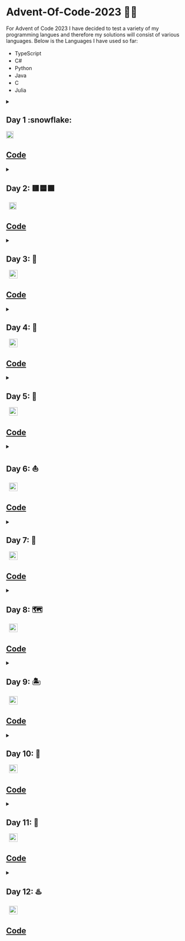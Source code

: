 # Advent-Of-Code-2023 :santa::christmas_tree:
For Advent of Code 2023 I have decided to test a variety of my programming langues and therefore my solutions will consist of various languages. Below is the Languages I have used so far:
- TypeScript <img width="17" height="17" src="https://cdn.jsdelivr.net/gh/devicons/devicon/icons/typescript/typescript-original.svg" />
- C# <img width="17" height="17" src="https://cdn.jsdelivr.net/gh/devicons/devicon/icons/csharp/csharp-original.svg" />
- Python <img width="17" height="17" src="https://cdn.jsdelivr.net/gh/devicons/devicon/icons/python/python-original.svg" />
- Java <img width="17" height="17" src="https://cdn.jsdelivr.net/gh/devicons/devicon/icons/java/java-original.svg" />
- C <img width="17" height="17" src="https://cdn.jsdelivr.net/gh/devicons/devicon/icons/c/c-original.svg" />
- Julia <img width="17" height="17" src="https://cdn.jsdelivr.net/gh/devicons/devicon/icons/julia/julia-original.svg" />
<details closed >
  <summary>
    <h2>Day 1 :snowflake:</h2>
    <img width="20" height="20" src="https://cdn.jsdelivr.net/gh/devicons/devicon/icons/typescript/typescript-original.svg" />&nbsp;
    <h2><a href="https://github.com/Hollerina/Advent-Of-Code-2023/blob/658c449d9fbf7ea7c3e84fadd49ecf9703801fa5/day1/day1.ts">Code</a></h2>
  </summary>
<ul>
  <li>
    <b>Part 1:</b><br/>
    <b>&emsp;Input:</b><br/>
    <span>&emsp;&emsp;&emsp;List of strings containing numbers and characters. </span><br/>
    <b>&emsp;Task:</b><br/>
    <span>&emsp;&emsp;&emsp;For each element in the strings list find the first and last number to combine them to make a new number.</span><br/>
    <span>&emsp;&emsp;&emsp;Such as "wed3hgpt5" would form "35". Add all these values up to get output.</span><br/>
    <b>&emsp;Output:</b><br/>
    <span>&emsp;&emsp;&emsp;The summation of all the strings values.</span><br/>
    <b>&emsp;Soloution Overview:</b><br/>
    <span>&emsp;&emsp;&emsp;For each string in the list loop through each index and check if current index can be converted to number.</span><br/>
    <span>&emsp;&emsp;&emsp;Continue until the first and last numbers are found in the string. When found create new number and add to a running total.</span>
  </li>
  <li>
    <b>Part 2:</b><br/>
    <b>&emsp;Input:</b><br/>
    <span>&emsp;&emsp;&emsp;List of strings containing numbers and characters. </span><br/>
    <b>&emsp;Task:</b><br/>
    <span>&emsp;&emsp;&emsp;For each element in the strings list find the first and last number to combine them to make a new number.</span><br/>
    <span>&emsp;&emsp;&emsp;Where numbers may be represented in their numerical format or string format (7, "seven").</span><br/>
    <span>&emsp;&emsp;&emsp;Such as "twone4" would form "24". Add all these values up to get output.</span><br/>
    <b>&emsp;Output:</b><br/>
    <span>&emsp;&emsp;&emsp;The summation of all the strings values.</span><br/>
    <b>&emsp;Soloution Overview:</b><br/>
    <span>&emsp;&emsp;&emsp;For each string in the list loop through each index and check if current index can be converted to number.</span><br/>
    <span>&emsp;&emsp;&emsp;If it can't be converted then check if the current index character is same as any of the starting characters of the words for numbers.</span></br>
    <span>&emsp;&emsp;&emsp;If it matches any loop through each possibility for that character comparing each to the original string.</span></br>
    <span>&emsp;&emsp;&emsp;If a match is found then use the conversion hashmap to create the new number to be used in the summation.</span></br>
    <span>&emsp;&emsp;&emsp;Continue until the first and last numbers are found in the string. When found create new number and add to a running total.</span>
  </li>
</ul>
</details>
<details closed>
  <summary>
    <h2>Day 2: 🟥🟦🟩</h2>&nbsp;
    <img width="20" height="20" src="https://cdn.jsdelivr.net/gh/devicons/devicon/icons/typescript/typescript-original.svg" />&nbsp;
    <h2><a href="https://github.com/Hollerina/Advent-Of-Code-2023/blob/658c449d9fbf7ea7c3e84fadd49ecf9703801fa5/day2/day2.ts">Code</a></h2>
  </summary>
  <ul>
    <li>
      <b>Part 1:</b><br/>
      <b>&emsp;Input:</b><br/>
      <span>&emsp;&emsp;&emsp;List of games which include the sets played within each game.</span><br/>
      <b>&emsp;Task:</b><br/>
      <span>&emsp;&emsp;&emsp;See if the games can be played with only allowing 12 red, 13 green and 14 blue cubes.</span><br/>
      <span>&emsp;&emsp;&emsp;Add up all the game IDs of the games that are possible.</span><br/>
      <b>&emsp;Output;</b></br>
      <span>&emsp;&emsp;&emsp;Summation of game IDs</span><br/>
      <b>&emsp;Solution Overview:</b></br>
      <span>&emsp;&emsp;&emsp;For each different game split the input up into the different sets given.</span><br/>
      <span>&emsp;&emsp;&emsp;For each element in the set find the maximum number it can be for that colour and compare to the value.</span><br/>
      <span>&emsp;&emsp;&emsp;If it is smaller than the value it can be then can add to count to show this set is valid.</span><br/>
      <span>&emsp;&emsp;&emsp;Check after each game loop through if all sets are valid. If they are add to the running total</span><br/>
    </li>
    <li>
      <b>Part 2:</b><br/>
      <b>&emsp;Input:</b><br/>
      <span>&emsp;&emsp;&emsp;List of games which include the sets played within each game.</span><br/>
      <b>&emsp;Task:</b><br/>
      <span>&emsp;&emsp;&emsp;Find the minimum number of cubes needed for each colour for the game to be played.</span><br/>
      <span>&emsp;&emsp;&emsp;Then multiply the 3 values together and add that value to the running sum.</span><br/>
      <b>&emsp;Output:</b><br/>
      <span>&emsp;&emsp;&emsp;The summation of the multiplication of each set.</span><br/>
      <b>&emsp;Solution Overview:</b><br/>
      <span>&emsp;&emsp;&emsp;For each game, the min of each set is found by comparing each value to a hashmap containing the min values.</span><br/>
      <span>&emsp;&emsp;&emsp;Once the minimum for each value is found calculate the multiplication and add to the running total.</span><br/>
    </li>
  </ul>
</details>
<details closed>
  <summary>
    <h2>Day 3: 🚠</h2>&nbsp;
    <img width="23" height="23" src="https://cdn.jsdelivr.net/gh/devicons/devicon/icons/csharp/csharp-original.svg" />&nbsp;
    <h2><a href="https://github.com/Hollerina/Advent-Of-Code-2023/tree/7101f646e9f85b5e4bc7c74ad995cb89692e93bf/day3">Code</a></h2>
  </summary>
  <ul>
    <li>
      <b>Part 1:</b></br>
      <b>&emsp;Input:</b><br/>
      <span>&emsp;&emsp;&emsp;List of strings where each one contains either special characters/dots/numbers.</span><br/>
      <b>&emsp;Task:</b><br/>
      <span>&emsp;&emsp;&emsp;Add all the values together that are adjacent (diagonally, up/down, left/right) to special characters.</span><br/>
      <b>&emsp;Output:</b><br/>
      <span>&emsp;&emsp;&emsp;Summation of all adjacent numbers to symbols.</span><br/>
      <b>&emsp;Solution Overview:</b></br>
      <span>&emsp;&emsp;&emsp;To find the numbers needed to be added. The program finds positions of all special chars.</span><br/>
      <span>&emsp;&emsp;&emsp;Once they have all been found, each of the eight positions around it are checked.</span><br/>
      <span>&emsp;&emsp;&emsp;If a number is present in the positions around, the find number function is called.</span><br/>
      <span>&emsp;&emsp;&emsp;Once the number has been found it is added to the total.</span><br/>
      <b>Part 2:</b></br>
      <b>&emsp;Input:</b><br/>
      <span>&emsp;&emsp;&emsp;List of strings where each one contains either special characters/dots/numbers.</span><br/>
      <b>&emsp;Task:</b><br/>
      <span>&emsp;&emsp;&emsp;Find the gears which are represented by * and have two values adjacent.</span><br/>
      <span>&emsp;&emsp;&emsp;Using these values multiply them and add to running sum.</span><br/>
      <b>&emsp;Output:</b><br/>
      <span>&emsp;&emsp;&emsp;Summation of all multiplications of the two numbers adjacent to gear.</span><br/>
      <b>&emsp;Solution Overview:</b><br/>
      <span>&emsp;&emsp;&emsp;Using find special char array, find * gears. Then find the numbers around those gears and have a count.</span><br/>
      <span>&emsp;&emsp;&emsp;Count allows us to see if the requirement of two has been met. If it was met then can add it to the sum.</span><br/>
    </li>
  </ul>
</details>
<details closed>
  <summary>
    <h2>Day 4: 🔢</h2>&nbsp;
    <img width="23" height="23" src="https://cdn.jsdelivr.net/gh/devicons/devicon/icons/csharp/csharp-original.svg" />&nbsp;
    <h2><a href="https://github.com/Hollerina/Advent-Of-Code-2023/tree/d65d143efbb8e7562312baef20d040231bfe1b47/day4">Code</a></h2>
  </summary>
  <ul>
    <li>
      <b>Part 1:</b></br>
      <b>&emsp;Input:</b><br/>
      <span>&emsp;&emsp;&emsp;List of strings where each one represents the winning numbers and your numbers.</span><br/>
      <b>&emsp;Task:</b><br/>
      <span>&emsp;&emsp;&emsp;Find numbers you won with and doubling score every time have win on card.</span><br/>
      <b>&emsp;Output:</b><br/>
      <span>&emsp;&emsp;&emsp;Summation of all the winnings.</span><br/>
      <b>&emsp;Solution Overview:</b><br/>
      <span>&emsp;&emsp;&emsp;Split the input of each line into winning numbers and your numbers.</span><br/>
      <span>&emsp;&emsp;&emsp;Using Contains check if your number is in winning number.</span><br/>
      <span>&emsp;&emsp;&emsp;If it is then add 1 if first value otherwise double score.</span><br/>
      <b>Part 2:</b><br/>
      <b>&emsp;Input:</b><br/>
      <span>&emsp;&emsp;&emsp;List of strings where each one represents the winning numbers and your numbers.</span><br/>
      <b>&emsp;Task:</b><br/>
      <span>&emsp;&emsp;&emsp;Find how many scratch cards there was.</span><br/>
      <b>&emsp;Output:</b><br/>
      <span>&emsp;&emsp;&emsp;Summation of number of scratch cards.</span><br/>
      <b>&emsp;Solution Overview:</b></br>
      <span>&emsp;&emsp;&emsp;Find the winning values in the scratch card. </span><br/>
      <span>&emsp;&emsp;&emsp;Build an array which will hold how many of that scratch card you won.</span><br/>
      <span>&emsp;&emsp;&emsp;Add up all the values in the array for each index.</span><br/>
    </li>
  </ul>
</details>
<details closed>
  <summary>
    <h2>Day 5: 🌱</h2>&nbsp;
    <img width="23" height="23" src="https://cdn.jsdelivr.net/gh/devicons/devicon/icons/python/python-original.svg" />&nbsp;
    <h2><a href="https://github.com/Hollerina/Advent-Of-Code/tree/0e44c476329ebfb10974b3ccb89a50627b64f257/day5">Code</a></h2>
  </summary>
  <ul>
    <li>
      <b>Part 1:</b></br>
      <b>&emsp;Input:</b><br/>
      <span>&emsp;&emsp;&emsp;Seeds along with the sets of mappings.</span><br/>
      <b>&emsp;Task:</b><br/>
      <span>&emsp;&emsp;&emsp;Compute the mappings on the set of seeds and find the min value.</span><br/>
      <b>&emsp;Output:</b><br/>
      <span>&emsp;&emsp;&emsp;Min seed plot.</span><br/>
      <b>&emsp;Solution Overview:</b></br>
      <span>&emsp;&emsp;&emsp;Have an array of seeds and an array of map sets.</span><br/>
      <span>&emsp;&emsp;&emsp;For each map set pass seeds and that map set to mappings.</span><br/>
      <span>&emsp;&emsp;&emsp;In mappings for each seed find the corresponding mapping.</span><br/>
      <span>&emsp;&emsp;&emsp;If no mapping is found then return just the orginal number.</span><br/>
      <span>&emsp;&emsp;&emsp;Continue until all mappings are complete.</span><br/>
      <b>Part 2:</b><br/>
      <b>&emsp;Input:</b><br/>
      <span>&emsp;&emsp;&emsp;Seed ranges along with the sets of mappings.</span><br/>
      <b>&emsp;Task:</b><br/>
      <span>&emsp;&emsp;&emsp;Compute the mappings on the set of seeds and find the min value.</span><br/>
      <b>&emsp;Output:</b><br/>
      <span>&emsp;&emsp;&emsp;Min seed plot.</span><br/>
      <b>&emsp;Solution Overview:</b><br/>
      <span>&emsp;&emsp;&emsp;Create an array which will store the start and end point of ranges for the seeds.</span><br/>
      <span>&emsp;&emsp;&emsp;For each mapping type, call mapping_sets which passes through seeds array and map.</span><br/>
      <span>&emsp;&emsp;&emsp;For each seed range find the corresponding mapping.</span><br/>
      <span>&emsp;&emsp;&emsp;If the start and end are both included in mapping range then map the entire set.</span><br/>
      <span>&emsp;&emsp;&emsp;If only start and end are in range, find the mapped range and create a new seed range of unmapped.</span><br/>
      <span>&emsp;&emsp;&emsp;If the mapping range is inside the seed range, map these seeds and create two new seed ranges.</span><br/>
      <span>&emsp;&emsp;&emsp;Repeat until all seed range mappings are complete and then find the minimum.</span><br/>
    </li>
  </ul>
</details>
<details closed>
  <summary>
    <h2>Day 6: ⛵</h2>&nbsp;
    <img width="23" height="23" src="https://cdn.jsdelivr.net/gh/devicons/devicon/icons/python/python-original.svg" />&nbsp;
    <h2><a href="https://github.com/Hollerina/Advent-Of-Code/tree/e863fb5bfbe163f8e9c26d387148ced650d73fc0/day6">Code</a></h2>
  </summary>
  <ul>
    <li>
      <b>Part 1:</b></br>
      <b>&emsp;Input:</b><br/>
      <span>&emsp;&emsp;&emsp;Time and distances for each race.</span><br/>
      <b>&emsp;Task:</b><br/>
      <span>&emsp;&emsp;&emsp;Compute how many different ways the record can be beaten in the time limit.</span><br/>
      <b>&emsp;Output:</b><br/>
      <span>&emsp;&emsp;&emsp;Number of ways to beat record.</span><br/>
      <b>&emsp;Solution Overview:</b></br>
      <span>&emsp;&emsp;&emsp;Split the input into two arrays containing the time and distances.</span><br/>
      <span>&emsp;&emsp;&emsp;For each time compute, using quadratics, all the timings.</span><br/>
      <span>&emsp;&emsp;&emsp;Using reduce calculate how many elements are above the distance for that race.</span><br/>
      <b>Part 2:</b><br/>
      <b>&emsp;Input:</b><br/>
      <span>&emsp;&emsp;&emsp;Time and distances for each race.</span><br/>
      <b>&emsp;Task:</b><br/>
      <span>&emsp;&emsp;&emsp;Compute how many different ways the record can be beaten in the time limit.</span><br/>
      <b>&emsp;Output:</b><br/>
      <span>&emsp;&emsp;&emsp;Number of ways to beat record.</span><br/>
      <b>&emsp;Solution Overview:</b><br/>
      <span>&emsp;&emsp;&emsp;Split intput into distance and time and trim numbers to create one number.</span><br/>
      <span>&emsp;&emsp;&emsp;Call quadratic using that number and then reduce output comparing to distance.</span><br/>
    </li>
  </ul>
</details>
<details closed>
  <summary>
    <h2>Day 7: 🐫</h2>&nbsp;
    <img width="23" height="23" src="https://cdn.jsdelivr.net/gh/devicons/devicon/icons/java/java-original.svg" />&nbsp;
    <h2><a href="https://github.com/Hollerina/Advent-Of-Code/tree/203deac9503479865f52cbe58b3157cdcccdd410/day7">Code</a></h2>
  </summary>
  <ul>
    <li>
      <b>Part 1:</b></br>
      <b>&emsp;Input:</b><br/>
      <span>&emsp;&emsp;&emsp;Poker hands with bets.</span><br/>
      <b>&emsp;Task:</b><br/>
      <span>&emsp;&emsp;&emsp;Compute winnings after ordering the hands.</span><br/>
      <b>&emsp;Output:</b><br/>
      <span>&emsp;&emsp;&emsp;Total winnings.</span><br/>
      <b>&emsp;Solution Overview:</b></br>
      <span>&emsp;&emsp;&emsp;For each hand transform into a set. Then using length determine the hand type.</span><br/>
      <span>&emsp;&emsp;&emsp;Call the sorting function with hand and the array of same type of hands.</span><br/>
      <span>&emsp;&emsp;&emsp;Sort based on highest first digit and if same move to next digit.</span><br/>
      <span>&emsp;&emsp;&emsp;Sumate the winnings and return the final output.</span><br/>
      <b>Part 2:</b><br/>
      <b>&emsp;Input:</b><br/>
      <span>&emsp;&emsp;&emsp;Poker hands with bets.</span><br/>
      <b>&emsp;Task:</b><br/>
      <span>&emsp;&emsp;&emsp;Compute winnings after ordering the hands, with J being a joker (wild card).</span><br/>
      <b>&emsp;Output:</b><br/>
      <span>&emsp;&emsp;&emsp;Total winnings.</span><br/>
      <b>&emsp;Solution Overview:</b><br/>
      <span>&emsp;&emsp;&emsp;Same as before, but this time count how many J occur. Using this determine the hand.</span><br/>
      <span>&emsp;&emsp;&emsp;Call sorting with the new knowledge that J is the worst card in deck.</span><br/>
      <span>&emsp;&emsp;&emsp;Summate the total winnings.</span><br/>
    </li>
  </ul>
</details>
<details closed>
  <summary>
    <h2>Day 8: 🗺️</h2>&nbsp;
    <img width="23" height="23" src="https://cdn.jsdelivr.net/gh/devicons/devicon/icons/java/java-original.svg" />&nbsp;
    <h2><a href="https://github.com/Hollerina/Advent-Of-Code/tree/52f3236de71d5a29ca678e156bbacc23870c2516/day8">Code</a></h2>
  </summary>
  <ul>
    <li>
      <b>Part 1:</b></br>
      <b>&emsp;Input:</b><br/>
      <span>&emsp;&emsp;&emsp;Directions and nodes.</span><br/>
      <b>&emsp;Task:</b><br/>
      <span>&emsp;&emsp;&emsp;Calculate the paths using the directions by starting at AAA and ending at ZZZ.</span><br/>
      <b>&emsp;Output:</b><br/>
      <span>&emsp;&emsp;&emsp;Number of steps taken.</span><br/>
      <b>&emsp;Solution Overview:</b></br>
      <span>&emsp;&emsp;&emsp;Split input into directions and create a hashmap for the nodes.</span><br/>
      <span>&emsp;&emsp;&emsp;Starting at AAA, follow the directions until ZZZ is found.</span><br/>
      <b>Part 2:</b><br/>
      <b>&emsp;Input:</b><br/>
      <span>&emsp;&emsp;&emsp;Directions and nodes.</span><br/>
      <b>&emsp;Task:</b><br/>
      <span>&emsp;&emsp;&emsp;Calculate all paths from any node ending in A to corresponding node ending in Z.</span><br/>
      <b>&emsp;Output:</b><br/>
      <span>&emsp;&emsp;&emsp;Number of steps taken.</span><br/>
      <b>&emsp;Solution Overview:</b><br/>
      <span>&emsp;&emsp;&emsp;Same as before, however now need to find all nodes ending in A.</span><br/>
      <span>&emsp;&emsp;&emsp;Find the distance between each A and Z path and then find the LCM of all paths.</span><br/>
    </li>
  </ul>
</details>
<details closed>
  <summary>
    <h2>Day 9: 🏝️</h2>&nbsp;
    <img width="23" height="23" src="https://cdn.jsdelivr.net/gh/devicons/devicon/icons/c/c-original.svg" />&nbsp;
    <h2><a href="https://github.com/Hollerina/Advent-Of-Code/tree/053240b484db5995a36eb81d8ad36a7fcbe545ba/day9">Code</a></h2>
  </summary>
  <ul>
    <li>
      <b>Part 1:</b></br>
      <b>&emsp;Input:</b><br/>
      <span>&emsp;&emsp;&emsp;List of Sequences.</span><br/>
      <b>&emsp;Task:</b><br/>
      <span>&emsp;&emsp;&emsp;Find the next value in the sequence.</span><br/>
      <b>&emsp;Output:</b><br/>
      <span>&emsp;&emsp;&emsp;Next number in Sequence.</span><br/>
      <b>&emsp;Solution Overview:</b></br>
      <span>&emsp;&emsp;&emsp;Recurrsively find the difference between the values in the array.</span><br/>
      <span>&emsp;&emsp;&emsp;When hit 0, go back up to find value to add to last to get the output.</span><br/>
      <b>Part 2:</b><br/>
      <b>&emsp;Input:</b><br/>
      <span>&emsp;&emsp;&emsp;List of Sequences.</span><br/>
      <b>&emsp;Task:</b><br/>
      <span>&emsp;&emsp;&emsp;Find the first value in the path before the given sequence.</span><br/>
      <b>&emsp;Output:</b><br/>
      <span>&emsp;&emsp;&emsp;Number in Sequence before first.</span><br/>
      <b>&emsp;Solution Overview:</b><br/>
      <span>&emsp;&emsp;&emsp;Same as before, recurrsively find the differnce between the values.</span><br/>
      <span>&emsp;&emsp;&emsp;When all 0, go back up and find the difference needed to be taken away from orginal first value.</span><br/>
    </li>
  </ul>
</details>
<details closed>
  <summary>
    <h2>Day 10: 🔩</h2>&nbsp;
    <img width="23" height="23" src="https://cdn.jsdelivr.net/gh/devicons/devicon/icons/c/c-original.svg" />&nbsp;
    <h2><a href="https://github.com/Hollerina/Advent-Of-Code/tree/053240b484db5995a36eb81d8ad36a7fcbe545ba/day10">Code</a></h2>
  </summary>
  <ul>
    <li>
      <b>Part 1:</b></br>
      <b>&emsp;Input:</b><br/>
      <span>&emsp;&emsp;&emsp;The maze containg pipes and empty spaces.</span><br/>
      <b>&emsp;Task:</b><br/>
      <span>&emsp;&emsp;&emsp;Find what is the furtherst away pipe from the start.</span><br/>
      <b>&emsp;Output:</b><br/>
      <span>&emsp;&emsp;&emsp;Number of steps from start.</span><br/>
      <b>&emsp;Solution Overview:</b></br>
      <span>&emsp;&emsp;&emsp;Create an enum which will hold the directions for each char.</span><br/>
      <span>&emsp;&emsp;&emsp;Find the start and decide which direction to go in by comparing surronding elements.</span><br/>
      <span>&emsp;&emsp;&emsp;Once start of path found, use ENUM to walk through the entire path recording step count.</span><br/>
      <span>&emsp;&emsp;&emsp;Return step count / 2.</span><br/>
      <b>Part 2:</b><br/>
      <b>&emsp;Input:</b><br/>
      <span>&emsp;&emsp;&emsp;The maze containg pipes and empty spaces.</span><br/>
      <b>&emsp;Task:</b><br/>
      <span>&emsp;&emsp;&emsp;Find how many tiles are enclosed by the main loop.</span><br/>
      <b>&emsp;Output:</b><br/>
      <span>&emsp;&emsp;&emsp;Amount of tiles enclosed.</span><br/>
      <b>&emsp;Solution Overview:</b><br/>
      <span>&emsp;&emsp;&emsp;Find the coordinates of the main loop. Then using this turn any tile not in it to a *.</span><br/>
      <span>&emsp;&emsp;&emsp;Looping through the entire grid system, if it is * within the given range find if in loop.</span><br/>
      <span>&emsp;&emsp;&emsp;To do this count how many vertical walls the tile crosses to reach the edges on left and right.</span><br/>
      <span>&emsp;&emsp;&emsp;If one or both or even then the tile is outside the loop.</span><br/>
    </li>
  </ul>
</details>
<details closed>
  <summary>
    <h2>Day 11: 🌠</h2>&nbsp;
    <img width="23" height="23" src="https://cdn.jsdelivr.net/gh/devicons/devicon/icons/julia/julia-original.svg" />&nbsp;
    <h2><a href="https://github.com/Hollerina/Advent-Of-Code/tree/4debdaa5adfdcf88a98c6b54513ecfb646d00aa8/day11">Code</a></h2>
  </summary>
  <ul>
    <li>
      <b>Part 1:</b></br>
      <b>&emsp;Input:</b><br/>
      <span>&emsp;&emsp;&emsp;Dots to represent empty space, # representing galaxies.</span><br/>
      <b>&emsp;Task:</b><br/>
      <span>&emsp;&emsp;&emsp;Find shortest distnace from each galaxey to others, noting if a row/col empty add another one.</span><br/>
      <b>&emsp;Output:</b><br/>
      <span>&emsp;&emsp;&emsp;Summation of all shortest distances from each galaxey to others.</span><br/>
      <b>&emsp;Solution Overview:</b></br>
      <span>&emsp;&emsp;&emsp;Start by finding the placement of the Galaxies and then find the col/row which are empty.</span><br/>
      <span>&emsp;&emsp;&emsp;Find the distance by counting steps horizontal then vertical.</span><br/>
      <span>&emsp;&emsp;&emsp;If one of the empty row/col is crossed add to the counter.</span><br/>
      <span>&emsp;&emsp;&emsp;Using counter can calculate actaul distance by. Widht + height + count.</span><br/>
      <b>Part 2:</b><br/>
      <b>&emsp;Input:</b><br/>
      <span>&emsp;&emsp;&emsp;Dots to represent empty space, # representing galaxies.</span><br/>
      <b>&emsp;Task:</b><br/>
      <span>&emsp;&emsp;&emsp;Find shortest distnace from each galaxey to others, noting if a row/col empty times by 1000000.</span><br/>
      <b>&emsp;Output:</b><br/>
      <span>&emsp;&emsp;&emsp;Summation of all shortest distances from each galaxey to others.</span><br/>
      <b>&emsp;Solution Overview:</b><br/>
      <span>&emsp;&emsp;&emsp;Proceed exactly as part one finding galaxies and emptys.</span><br/>
      <span>&emsp;&emsp;&emsp;Then calculate the shortest distnace for each. However multiply the count by 999999.</span><br/>
    </li>
  </ul>
</details>
<details closed>
  <summary>
    <h2>Day 12: ♨️</h2>&nbsp;
    <img width="23" height="23" src="https://cdn.jsdelivr.net/gh/devicons/devicon/icons/julia/julia-original.svg" />&nbsp;
    <h2><a href="https://github.com/Hollerina/Advent-Of-Code/tree/4debdaa5adfdcf88a98c6b54513ecfb646d00aa8/day12">Code</a></h2>
  </summary>
  <ul>
    <li>
      <b>Part 1:</b></br>
      <b>&emsp;Input:</b><br/>
      <span>&emsp;&emsp;&emsp;Each line representing which strings in order/not as well as uncertain springs.</span><br/>
      <b>&emsp;Task:</b><br/>
      <span>&emsp;&emsp;&emsp;Find all the combinations the strings can be placed in the ? within it.</span><br/>
      <b>&emsp;Output:</b><br/>
      <span>&emsp;&emsp;&emsp;Summation of all the possibilites.</span><br/>
      <b>&emsp;Solution Overview:</b></br>
      <span>&emsp;&emsp;&emsp;Recurrsion is used to find all the possible approachs for the string.</span><br/>
      <span>&emsp;&emsp;&emsp;If the start of string is contained withn in ".?", function called again minsu first part of string.</span><br/>
      <span>&emsp;&emsp;&emsp;As well as checking if first part is in "#?" then string is validated agaisnt the number array.</span><br/>
      <span>&emsp;&emsp;&emsp;If valid then it is called again without the first number and the string is concatenated to be without that num.</span><br/>
      <span>&emsp;&emsp;&emsp;1 is returned if the string is empty as well as num array, it also returned when num array is empty and string contain no more #.</span><br/>
      <b>Part 2:</b><br/>
      <b>&emsp;Input:</b><br/>
      <span>&emsp;&emsp;&emsp;Each line representing which strings in order/not as well as uncertain springs.</span><br/>
      <b>&emsp;Task:</b><br/>
      <span>&emsp;&emsp;&emsp;Find all the combinations the strings can be placed in the ? within it. The input needs to be multipled by 5.</span><br/>
      <b>&emsp;Output:</b><br/>
      <span>&emsp;&emsp;&emsp;Summation of all the possibilites.</span><br/>
      <b>&emsp;Solution Overview:</b><br/>
      <span>&emsp;&emsp;&emsp;Using the same method as before but now storing the state in a dictionary.</span><br/>
      <span>&emsp;&emsp;&emsp;This allows for a sped up process as can jsut call state in the array than recalling recurssion again.</span><br/>
    </li>
  </ul>
</details>
<span>&emsp;&emsp;&emsp;</span><br/>

